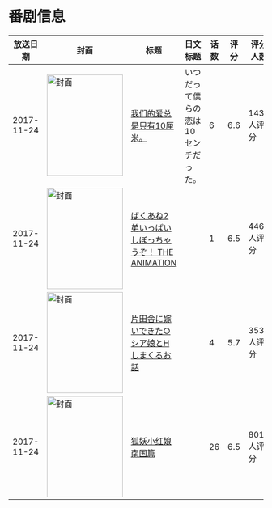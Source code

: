 # 番剧信息

|放送日期|封面|标题|日文标题|话数|评分|评分人数|
|---|---|---|---|---|---|---|
|2017-11-24|<img src="//lain.bgm.tv/pic/cover/c/ff/b5/212005_j66u4.jpg" alt="封面" style="width:150px;height:200px;object-fit:cover;">|[我们的爱总是只有10厘米。](https://bangumi.tv/subject/212005)|いつだって僕らの恋は10センチだった。|6|6.6|1439人评分|
|2017-11-24|<img src="/img/no_icon_subject.png" alt="封面" style="width:150px;height:200px;object-fit:cover;">|[ばくあね2 弟いっぱいしぼっちゃうぞ！ THE ANIMATION](https://bangumi.tv/subject/224206)||1|6.5|446人评分|
|2017-11-24|<img src="/img/no_icon_subject.png" alt="封面" style="width:150px;height:200px;object-fit:cover;">|[片田舎に嫁いできた○シア娘とHしまくるお話](https://bangumi.tv/subject/228915)||4|5.7|353人评分|
|2017-11-24|<img src="//lain.bgm.tv/pic/cover/c/db/6d/281282_6OYBV.jpg" alt="封面" style="width:150px;height:200px;object-fit:cover;">|[狐妖小红娘 南国篇](https://bangumi.tv/subject/281282)||26|6.5|801人评分|
